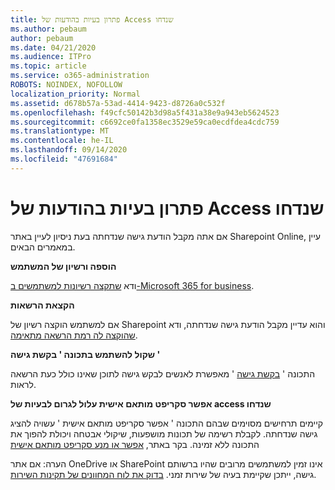 ```yaml
---
title: פתרון בעיות בהודעות של Access שנדחו
ms.author: pebaum
author: pebaum
ms.date: 04/21/2020
ms.audience: ITPro
ms.topic: article
ms.service: o365-administration
ROBOTS: NOINDEX, NOFOLLOW
localization_priority: Normal
ms.assetid: d678b57a-53ad-4414-9423-d8726a0c532f
ms.openlocfilehash: f49cfc50142b3d98a5f431a38e9a943eb5624523
ms.sourcegitcommit: c6692ce0fa1358ec3529e59ca0ecdfdea4cdc759
ms.translationtype: MT
ms.contentlocale: he-IL
ms.lasthandoff: 09/14/2020
ms.locfileid: "47691684"
---
```

# <a name="troubleshoot-access-denied-messages"></a>פתרון בעיות בהודעות של Access שנדחו

אם אתה מקבל הודעת גישה שנדחתה בעת ניסיון לעיין באתר Sharepoint Online, עיין במאמרים הבאים.

**הוספה ורשיון של המשתמש**

ודא [שתקצה רשיונות למשתמשים ב-Microsoft 365 for business](https://docs.microsoft.com/microsoft-365/admin/add-users/add-users).

**הקצאת הרשאות**

אם למשתמש הוקצה רשיון של Sharepoint והוא עדיין מקבל הודעת גישה שנדחתה, ודא [שהוקצה לה רמת הרשאה מתאימה](https://docs.microsoft.com/sharepoint/understanding-permission-levels).

**שקול להשתמש בתכונה ' בקשת גישה '**

התכונה ' [בקשת גישה](https://support.office.com/article/Set-up-and-manage-access-requests-94B26E0B-2822-49D4-929A-8455698654B3) ' מאפשרת לאנשים לבקש גישה לתוכן שאינו כולל כעת הרשאה לראות. 

**אפשר סקריפט מותאם אישית עלול לגרום לבעיות של access שנדחו**

קיימים תרחישים מסוימים שבהם התכונה ' אפשר סקריפט מותאם אישית ' עשויה להציג גישה שנדחתה. לקבלת רשימה של תכונות מושפעות, שיקולי אבטחה ויכולת להפוך את התכונה ללא זמינה. בקר באתר, [אפשר או מנע סקריפט מותאם אישית](https://docs.microsoft.com/sharepoint/allow-or-prevent-custom-script)

הערה: אם אתר OneDrive או SharePoint אינו זמין למשתמשים מרובים שהיו ברשותם גישה, ייתכן שקיימת בעיה של שירות זמני. [בדוק את לוח המחוונים של תקינות השירות](https://portal.office.com/adminportal/home#/servicehealth).


  

